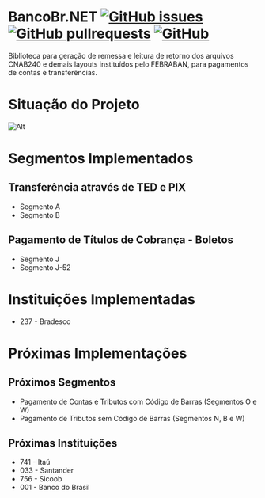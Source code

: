 # BancoBr.NET [![GitHub issues](https://img.shields.io/github/issues/adrianotrentim/bancobr-net)](https://github.com/adrianotrentim/bancobr-net/issues) [![GitHub pullrequests](https://img.shields.io/github/pulls/adrianotrentim/bancobr-net)](https://github.com/adrianotrentim/bancobr-net/pulls) [![GitHub](https://img.shields.io/github/license/adrianotrentim/bancobr-net)](https://github.com/adrianotrentim/bancobr-net/blob/main/LICENSE)

Biblioteca para geração de remessa e leitura de retorno dos arquivos CNAB240 e demais layouts instituídos pelo FEBRABAN, para pagamentos de contas e transferências.

# Situação do Projeto

![Alt](https://repobeats.axiom.co/api/embed/0a24518c7999f1499a1c8ffa0ae20835db99ba22.svg "Situação do Projeto")

# Segmentos Implementados

## Transferência através de TED e PIX

- Segmento A
- Segmento B

## Pagamento de Títulos de Cobrança - Boletos

- Segmento J
- Segmento J-52

# Instituições Implementadas

- 237 - Bradesco

# Próximas Implementações

## Próximos Segmentos

- Pagamento de Contas e Tributos com Código de Barras (Segmentos O e W)
- Pagamento de Tributos sem Código de Barras (Segmentos N, B e W)

## Próximas Instituições

- 741 - Itaú
- 033 - Santander
- 756 - Sicoob
- 001 - Banco do Brasil

